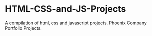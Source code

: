 # HTML-CSS-and-JS-Projects
A compilation of html, css and javascript projects. Phoenix Company Portfolio Projects.
